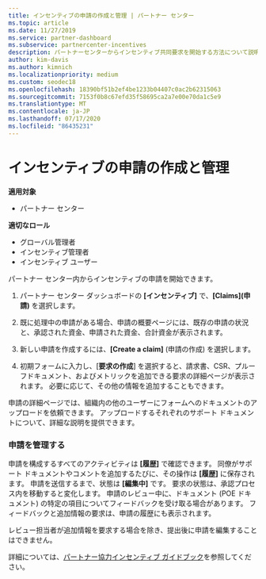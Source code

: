 ```yaml
---
title: インセンティブの申請の作成と管理 | パートナー センター
ms.topic: article
ms.date: 11/27/2019
ms.service: partner-dashboard
ms.subservice: partnercenter-incentives
description: パートナーセンターからインセンティブ共同要求を開始する方法について説明します。 申請を構成するすべてのアクティビティは履歴で確認できます。
author: kim-davis
ms.author: kimnich
ms.localizationpriority: medium
ms.custom: seodec18
ms.openlocfilehash: 18390bf51b2ef4be1233b04407c0ac2b62315063
ms.sourcegitcommit: 7153f0b8c67efd35f58695ca2a7e00e70da1c5e9
ms.translationtype: MT
ms.contentlocale: ja-JP
ms.lasthandoff: 07/17/2020
ms.locfileid: "86435231"
---
```

# <a name="create-and-manage-an-incentives-claim"></a>インセンティブの申請の作成と管理

**適用対象**
- パートナー センター

**適切なロール**

- グローバル管理者
- インセンティブ管理者
- インセンティブ ユーザー

パートナー センター内からインセンティブの申請を開始できます。 

1. パートナー センター ダッシュボードの **[インセンティブ]** で、**[Claims]\(申請\)** を選択します。

2.  既に処理中の申請がある場合、申請の概要ページには、既存の申請の状況と、承認された資金、申請された資金、合計資金が表示されます。

3.  新しい申請を作成するには、**[Create a claim]** (申請の作成) を選択します。

4.  初期フォームに入力し、[**要求の作成**] を選択すると、請求書、CSR、プルーフドキュメント、およびメトリックを追加できる要求の詳細ページが表示されます。 必要に応じて、その他の情報を追加することもできます。

申請の詳細ページでは、組織内の他のユーザーにフォームへのドキュメントのアップロードを依頼できます。 アップロードするそれぞれのサポート ドキュメントについて、詳細な説明を提供できます。 

### <a name="manage-your-claims"></a>申請を管理する

申請を構成するすべてのアクティビティは **[履歴]** で確認できます。 同僚がサポート ドキュメントやコメントを追加するたびに、その操作は **[履歴]** に保存されます。 申請を送信するまで、状態は **[編集中]** です。 要求の状態は、承認プロセス内を移動すると変化します。 申請のレビュー中に、ドキュメント (POE ドキュメント) の特定の項目についてフィードバックを受け取る場合があります。 フィードバックと追加情報の要求は、申請の履歴にも表示されます。 

レビュー担当者が追加情報を要求する場合を除き、提出後に申請を編集することはできません。

詳細については、[パートナー協力インセンティブ ガイドブック](https://assets.microsoft.com/coop-guidebook.pdf)を参照してください。
